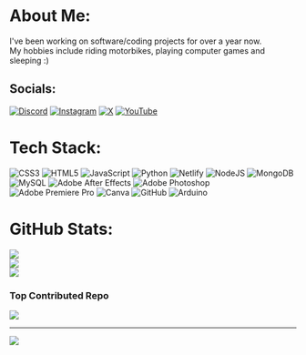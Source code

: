 # About Me:
I've been working on software/coding projects for over a year now.<br>My hobbies include riding motorbikes, playing computer games and sleeping :)


## Socials:
[![Discord](https://img.shields.io/badge/Discord-%237289DA.svg?logo=discord&logoColor=white)](https://discord.gg/mMADng7aBM) [![Instagram](https://img.shields.io/badge/Instagram-%23E4405F.svg?logo=Instagram&logoColor=white)](https://instagram.com/oxidedev) [![X](https://img.shields.io/badge/X-black.svg?logo=X&logoColor=white)](https://x.com/oxideonly) [![YouTube](https://img.shields.io/badge/YouTube-%23FF0000.svg?logo=YouTube&logoColor=white)](https://youtube.com/@oxideonly) 

# Tech Stack:
![CSS3](https://img.shields.io/badge/css3-%231572B6.svg?style=flat&logo=css3&logoColor=white) ![HTML5](https://img.shields.io/badge/html5-%23E34F26.svg?style=flat&logo=html5&logoColor=white) ![JavaScript](https://img.shields.io/badge/javascript-%23323330.svg?style=flat&logo=javascript&logoColor=%23F7DF1E) ![Python](https://img.shields.io/badge/python-3670A0?style=flat&logo=python&logoColor=ffdd54) ![Netlify](https://img.shields.io/badge/netlify-%23000000.svg?style=flat&logo=netlify&logoColor=#00C7B7) ![NodeJS](https://img.shields.io/badge/node.js-6DA55F?style=flat&logo=node.js&logoColor=white) ![MongoDB](https://img.shields.io/badge/MongoDB-%234ea94b.svg?style=flat&logo=mongodb&logoColor=white) ![MySQL](https://img.shields.io/badge/mysql-4479A1.svg?style=flat&logo=mysql&logoColor=white) ![Adobe After Effects](https://img.shields.io/badge/Adobe%20After%20Effects-9999FF.svg?style=flat&logo=Adobe%20After%20Effects&logoColor=white) ![Adobe Photoshop](https://img.shields.io/badge/adobe%20photoshop-%2331A8FF.svg?style=flat&logo=adobe%20photoshop&logoColor=white) ![Adobe Premiere Pro](https://img.shields.io/badge/Adobe%20Premiere%20Pro-9999FF.svg?style=flat&logo=Adobe%20Premiere%20Pro&logoColor=white) ![Canva](https://img.shields.io/badge/Canva-%2300C4CC.svg?style=flat&logo=Canva&logoColor=white) ![GitHub](https://img.shields.io/badge/github-%23121011.svg?style=flat&logo=github&logoColor=white) ![Arduino](https://img.shields.io/badge/-Arduino-00979D?style=flat&logo=Arduino&logoColor=white)
# GitHub Stats:
![](https://github-readme-stats.vercel.app/api?username=oxideonly&theme=radical&hide_border=false&include_all_commits=false&count_private=false)<br/>
![](https://github-readme-streak-stats.herokuapp.com/?user=oxideonly&theme=radical&hide_border=false)<br/>
![](https://github-readme-stats.vercel.app/api/top-langs/?username=oxideonly&theme=radical&hide_border=false&include_all_commits=false&count_private=false&layout=compact)

### Top Contributed Repo
![](https://github-contributor-stats.vercel.app/api?username=oxideonly&limit=5&theme=radical&combine_all_yearly_contributions=true)

---
[![](https://visitcount.itsvg.in/api?id=oxideonly&icon=5&color=5)](https://visitcount.itsvg.in)

<!-- Proudly created with GPRM ( https://gprm.itsvg.in ) -->
